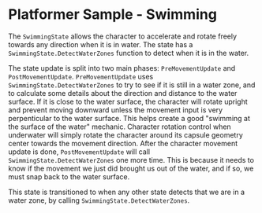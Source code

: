 
# Platformer Sample - Swimming

The `SwimmingState` allows the character to accelerate and rotate freely towards any direction when it is in water. The state has a `SwimmingState.DetectWaterZones` function to detect when it is in the water.

The state update is split into two main phases: `PreMovementUpdate` and `PostMovementUpdate`. `PreMovementUpdate` uses `SwimmingState.DetectWaterZones` to try to see if it is still in a water zone, and to calculate some details about the direction and distance to the water surface. If it is close to the water surface, the character will rotate upright and prevent moving downward unless the movement input is very perpenticular to the water surface. This helps create a good "swimming at the surface of the water" mechanic. Character rotation control when underwater will simply rotate the character around its capsule geometry center towards the movement direction. After the character movement update is done, `PostMovementUpdate` will call `SwimmingState.DetectWaterZones` one more time. This is because it needs to know if the movement we just did brought us out of the water, and if so, we must snap back to the water surface.

This state is transitioned to when any other state detects that we are in a water zone, by calling `SwimmingState.DetectWaterZones`.